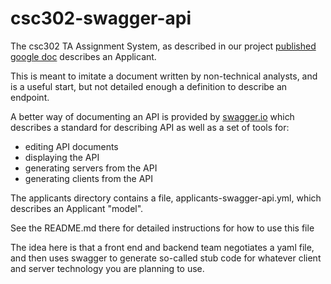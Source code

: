 # csc302-swagger-api

The csc302 TA Assignment System, as described in our project [published google doc](https://docs.google.com/document/d/1mMzftOX5ZxIOPUSbbPDUZ0gfxyL19G214vNByqlELkk/pub) describes an Applicant.

This is meant to imitate a document written by non-technical analysts, and is a useful start, but not detailed enough a definition to describe an endpoint.

A better way of documenting an API is provided by [swagger.io](www.swagger.io) which describes a standard for describing API as well as a set of tools for: 

* editing API documents
* displaying the API
* generating servers from the API
* generating clients from the API

The applicants directory contains a file, applicants-swagger-api.yml, which describes an Applicant "model".

See the README.md there for detailed instructions for how to use this file

The idea here is that a front end and backend team negotiates a yaml file, and then uses swagger to generate so-called stub code for whatever client and server technology you are planning to use.









